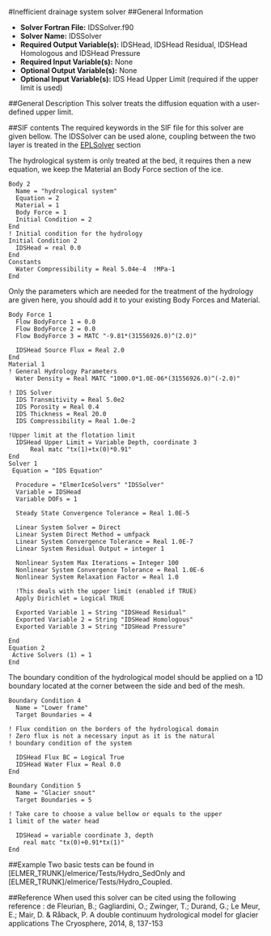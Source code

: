 #Inefficient drainage system solver
##General Information
- **Solver Fortran File:** IDSSolver.f90
- **Solver Name:** IDSSolver
- **Required Output Variable(s):** IDSHead, IDSHead Residual, IDSHead Homologous and IDSHead Pressure
- **Required Input Variable(s):** None
- **Optional Output Variable(s):** None
- **Optional Input Variable(s):** IDS Head Upper Limit (required if the upper limit is used)

##General Description
This solver treats the diffusion equation with a user-defined upper limit.

##SIF contents
The required keywords in the SIF file for this solver are given bellow. The IDSSolver can be used alone, coupling between the two layer is treated in the [EPLSolver](./HydrologyEPL.md) section

The hydrological system is only treated at the bed, it requires then a new equation, we keep the Material an Body Force section of the ice.

```
Body 2
  Name = "hydrological system"
  Equation = 2
  Material = 1
  Body Force = 1
  Initial Condition = 2
End
! Initial condition for the hydrology
Initial Condition 2
  IDSHead = real 0.0
End
Constants
  Water Compressibility = Real 5.04e-4  !MPa-1
End
```
Only the parameters which are needed for the treatment of the hydrology are given here, you should add it to your existing Body Forces and Material.

```
Body Force 1
  Flow BodyForce 1 = 0.0
  Flow BodyForce 2 = 0.0
  Flow BodyForce 3 = MATC "-9.81*(31556926.0)^(2.0)"

  IDSHead Source Flux = Real 2.0
End
Material 1
! General Hydrology Parameters
  Water Density = Real MATC "1000.0*1.0E-06*(31556926.0)^(-2.0)"

! IDS Solver
  IDS Transmitivity = Real 5.0e2
  IDS Porosity = Real 0.4
  IDS Thickness = Real 20.0
  IDS Compressibility = Real 1.0e-2

!Upper limit at the flotation limit
  IDSHead Upper Limit = Variable Depth, coordinate 3
      Real matc "tx(1)+tx(0)*0.91"
End
Solver 1
 Equation = "IDS Equation"

  Procedure = "ElmerIceSolvers" "IDSSolver"
  Variable = IDSHead
  Variable DOFs = 1

  Steady State Convergence Tolerance = Real 1.0E-5

  Linear System Solver = Direct
  Linear System Direct Method = umfpack
  Linear System Convergence Tolerance = Real 1.0E-7
  Linear System Residual Output = integer 1

  Nonlinear System Max Iterations = Integer 100
  Nonlinear System Convergence Tolerance = Real 1.0E-6
  Nonlinear System Relaxation Factor = Real 1.0

  !This deals with the upper limit (enabled if TRUE)
  Apply Dirichlet = Logical TRUE

  Exported Variable 1 = String "IDSHead Residual"
  Exported Variable 2 = String "IDSHead Homologous"
  Exported Variable 3 = String "IDSHead Pressure"

End
Equation 2
 Active Solvers (1) = 1
End
```
The boundary condition of the hydrological model should be applied on a 1D boundary located at the corner between the side and bed of the mesh.

```
Boundary Condition 4
  Name = "Lower frame"
  Target Boundaries = 4
  
! Flux condition on the borders of the hydrological domain
! Zero flux is not a necessary input as it is the natural 
! boundary condition of the system

  IDSHead Flux BC = Logical True 
  IDSHead Water Flux = Real 0.0
End

Boundary Condition 5
  Name = "Glacier snout"
  Target Boundaries = 5
  
! Take care to choose a value bellow or equals to the upper 
1 limit of the water head
  
  IDSHead = variable coordinate 3, depth
    real matc "tx(0)+0.91*tx(1)"
End
```

##Example
Two basic tests can be found in [ELMER_TRUNK]/elmerice/Tests/Hydro_SedOnly and [ELMER_TRUNK]/elmerice/Tests/Hydro_Coupled.

##Reference
When used this solver can be cited using the following reference :
de Fleurian, B.; Gagliardini, O.; Zwinger, T.; Durand, G.; Le Meur, E.; Mair, D. & Råback, P. A double continuum hydrological model for glacier applications The Cryosphere, 2014, 8, 137-153
